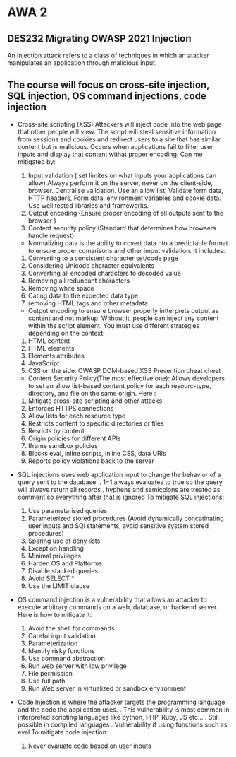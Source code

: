 # AWA 2

## DES232 Migrating OWASP 2021 Injection
An injection attack refers to a class of techniques in which an atacker manipulates an application through malicious input.

## The course will focus on cross-site injection, SQL injection, OS command injections, code injection

* Cross-site scripting (XSS) Attackers will inject code into the web page that other people will view. The script will steal sensitive information from 
  sessions and cookies and redirect users to a site that has similar content but is malicious. Occurs when applications fail to filter user inputs and 
  display that content withat proper encoding. Can me mitigated by:
	1. Input validation ( set limites on what inputs your applications can allow) Always perform it on the server, never on the client-side, browser. Centralise validation. Use an allow list. Validate form data, HTTP headers, Form data, environment variables and cookie data. Use well tested libraries and frameworks.
	2. Output encoding (Ensure proper encoding of all outputs sent to the browser )
	3. Content security policy (Standard that determines how browsers handle request)
	- Normalizing data is the ability to covert data nto a predictable format to ensure proper comarisons and other imput validation. It includes:
	1. Converting to a consistent character set/code page
	2. Considering Unicode character equivalents
	3. Converting all encoded characters to decoded value
	4. Removing all redundant characters
	5. Removing white space
	6. Cating data to the expected data type
	7. removing HTML tags and other metadata
	- Output encoding to ensure browser properly intterprets output as content and not markup. Without it, people can inject any content within the script element. You must use different strategies depending on the context:
	1. HTML content
	2. HTML elements
	3. Elements attributes
	4. JavaScript
	5. CSS
	on the side: OWASP DOM-based XSS Prevention cheat cheet
	- Content Security Policy(The most effective one): Allows developers to set an allow list-based content policy for each resourc-type, directory, and file on the same origin. Here :
	1. Mitigate cross-site scripting and other attacks
	2. Enforces HTTPS connections
	3. Allow lists for each resource type
	4. Restricts content to specific directories or files
	5. Resricts by content
	6. Origin policies for different APIs
	7. Iframe sandbox policies
	8. Blocks eval, inline scripts, inline CSS, data URIs
	9. Reports policy violations back to the server

* SQL injections uses web application input to change the behavior of a query sent to the database.
	. 1=1 always evaluates to true so the query will always return all records
    . hyphens and semicolons are treated as comment so everything after that is ignored
    To mitigate SQL injections:
    1. Use parametarised queries
    2. Parameterized stored procedures (Avoid dynamically concatinating user inputs and SQl statements, avoid sensitive system stored procedures)
    3. Sparing use of deny lists
    4. Exception handling
    5. Minimal privileges
    6. Harden OS and Platforms
    7. Disable stacked queries
    8. Avoid SELECT *
    9. Use the LIMIT clause

* OS command injection is a vulnerability that allows an attacker to execute arbitrary commands on a web, database, or backend server. Here is how to mitigate it:
    1. Avoid the shell for commands
    2. Careful input validation
    3. Parameterization
    4. Identify risky functions
    5. Use command abstraction
    6. Run web server with low privilege
    7. File permission
    8. Use full path
    9. Run Web server in virtualized or sandbox environment

* Code Injection is where the attacker targets the programming language and the code the application uses.
    . This vulnerability is most common in interpreted scripting languages like python, PHP, Ruby, JS etc... 
    . Still possible in compiled languages
    . Vulnerability if using functions such as eval
    To mitigate code injection:
    1. Never evaluate code based on user inputs

    

